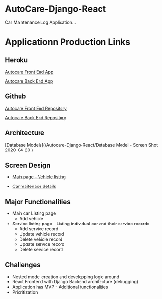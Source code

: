# AutoCare-Django-React
Car Maintenance Log Application...


# Applicationn Production Links

## Heroku

[Autocare Front End App](https://autocare-sei.herokuapp.com/)

[Autocare Back End App](https://enigmatic-harbor-74670.herokuapp.com/)

## Github

[Autocare Front End Repository](https://github.com/mpmrjd2020/AutoCare-React-Frontend)

[Autocare Back End Repository](https://github.com/mpmrjd2020/AutoCare-Django-React)

## Architecture
[Database Models](/Autocare-Django-React/Database Model - Screen Shot 2020-04-20 )

## Screen Design
 
* [Main page - Vehicle listing](https://wireframe.cc/ohUxqa)

 * [Car maitenace details]( https://wireframe.cc/cp5fH6)

## Major Functionalities

* Main car Listing page
    * Add vehicle
* Service listing page - Listing individual car and their service records
    * Add service record
    * Update vehicle record
    * Delete vehicle record
    * Update service record
    * Delete service record


## Challenges
* Nested model creation and developping logic around
* React Frontend with Django Backend architecture (debugging)
* Application has MVP - Additional functionalities
* Prioritization

